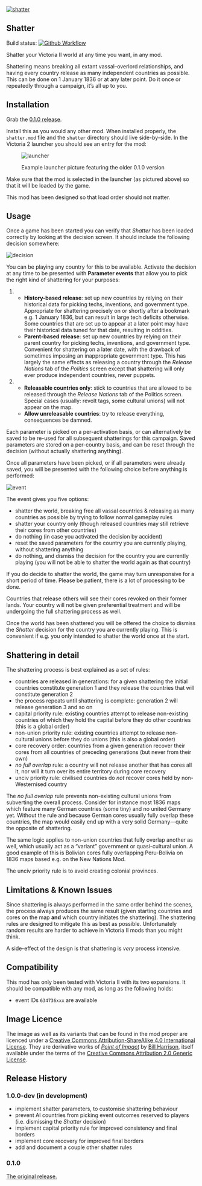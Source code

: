 [![shatter](media/title.png)](https://github.com/moretrim/shatter)

Shatter
-------

Build status:
[![Github Workflow][github-workflow-badge]][github-workflow-dashboard]

[github-workflow-badge]:
    https://github.com/moretrim/shatter/actions/workflows/ci-on-push.yaml/badge.svg
[github-workflow-dashboard]:
    https://github.com/moretrim/shatter/actions/workflows/ci-on-push.yaml
    "Github Workflows"

Shatter your Victoria II world at any time you want, in any mod.

Shattering means breaking all extant vassal–overlord relationships, and having every country release
as many independent countries as possible. This can be done on 1 January 1836 or at any later point.
Do it once or repeatedly through a campaign, it’s all up to you.

Installation
------------

Grab the [0.1.0 release].

[0.1.0 release]: https://github.com/moretrim/shatter/releases/tag/v0.1.0

Install this as you would any other mod. When installed properly, the `shatter.mod` file and the
`shatter` directory should live side-by-side. In the Victoria 2 launcher you should see an entry for
the mod:

<figure>

![launcher](media/launcher.jpg)

  <figcaption>

  Example launcher picture featuring the older 0.1.0 version

  </figcaption>
</figure>

Make sure that the mod is selected in the launcher (as pictured above) so that it will be loaded by
the game.

This mod has been designed so that load order should not matter.

Usage
-----

Once a game has been started you can verify that *Shatter* has been loaded correctly by looking at
the decision screen. It should include the following decision somewhere:

![decision](media/decision.jpg)

You can be playing any country for this to be available. Activate the decision at any time to be
presented with **Parameter events** that allow you to pick the right kind of shattering for your
purposes:

1.  * **History-based release**: set up new countries by relying on their historical data for
      picking techs, inventions, and government type. Appropriate for shattering precisely on or
      shortly after a bookmark e.g. 1 January 1836, but can result in large tech deficits otherwise.
      Some countries that are set up to appear at a later point may have their historical data tuned
      for that date, resulting in oddities.
    * **Parent-based release**: set up new countries by relying on their parent country for picking
      techs, inventions, and government type. Convenient for shattering on a later date, with the
      drawback of sometimes imposing an inappropriate government type. This has largely the same
      effects as releasing a country through the *Release Nations* tab of the *Politics* screen
      except that shattering will only ever produce independent countries, never puppets.

1.  * **Releasable countries only**: stick to countries that are allowed to be released through the
      *Release Nations* tab of the Politics screen. Special cases (usually: revolt tags, some
      cultural unions) will not appear on the map.
    * **Allow unreleasable countries**: try to release everything, consequences be damned.

Each parameter is picked on a per-activation basis, or can alternatively be saved to be re-used for
all subsequent shatterings for this campaign. Saved parameters are stored on a per-country basis,
and can be reset through the decision (without actually shattering anything).

Once all parameters have been picked, or if all parameters were already saved, you will be presented
with the following choice before anything is performed:

![event](media/event.jpg)

The event gives you five options:

- shatter the world, breaking free all vassal countries & releasing as many countries as possible by
  trying to follow normal gameplay rules
- shatter your country only (though released countries may still retrieve their cores from other
  countries)
- do nothing (in case you activated the decision by accident)
- reset the saved parameters for the country you are currently playing, without shattering anything
- do nothing, and dismiss the decision for the country you are currently playing (you will not be
  able to shatter the world again as that country)

If you do decide to shatter the world, the game may turn unresponsive for a short period of time.
Please be patient, there is a lot of processing to be done.

Countries that release others will see their cores revoked on their former lands. Your country will
not be given preferential treatment and will be undergoing the full shattering process as well.

Once the world has been shattered you will be offered the choice to dismiss the *Shatter* decision
for the country you are currently playing. This is convenient if e.g. you only intended to shatter
the world once at the start.

Shattering in detail
--------------------

The shattering process is best explained as a set of rules:

* countries are released in generations: for a given shattering the initial countries constitute
  generation 1 and they release the countries that will constitute generation 2
* the process repeats until shattering is complete: generation 2 will release generation 3 and so on
* capital priority rule: existing countries attempt to release non-existing countries of which they
  hold the capital before they do other countries (this is a global order)
* non-union priority rule: existing countries attempt to release non-cultural unions before they do
  unions (this is also a global order)
* core recovery order: countries from a given generation recover their cores from all countries of
  preceding generations (but never from their own)
* *no full overlap* rule: a country will not release another that has cores all it, nor will it turn
  over its entire territory during core recovery
* unciv priority rule: civilised countries do *not* recover cores held by non-Westernised country

The *no full overlap* rule prevents non-existing cultural unions from subverting the overall
process. Consider for instance most 1836 maps which feature many German countries (some tiny) and no
united Germany yet. Without the rule and because German cores usually fully overlap these countries,
the map would easily end up with a very solid Germany—quite the opposite of shattering.

The same logic applies to non-union countries that fully overlap another as well, which usually act
as a “variant” government or quasi-cultural union. A good example of this is Bolivian cores fully
overlapping Peru-Bolivia on 1836 maps based e.g. on the New Nations Mod.

The unciv priority rule is to avoid creating colonial provinces.

Limitations & Known Issues
--------------------------

Since shattering is always performed in the same order behind the scenes, the process always
produces the same result (given starting countries and cores on the map **and** which country
initiates the shattering). The shattering rules are designed to mitigate this as best as possible.
Unfortunately random results are harder to achieve in Victoria II mods than you might think.

A side-effect of the design is that shattering is *very* process intensive.

Compatibility
-------------

This mod has only been tested with Victoria II with its two expansions. It should be compatible with
any mod, as long as the following holds:

- event IDs `634736xxx` are available

Image Licence
-------------

The image as well as its variants that can be found in the mod proper are licenced under a [Creative
Commons Attribution-ShareAlike 4.0 International License][CC BY-SA 4.0]. They are derivative works
of *[Point of Impact]* by [Bill Harrison], itself available under the terms of the [Creative Commons
Attribution 2.0 Generic License][CC BY 2.0].

[Point of Impact]: https://www.flickr.com/photos/29053754@N08/6074633858
[Bill Harrison]: https://www.flickr.com/photos/bill_harrison/
[CC BY-SA 4.0]: https://creativecommons.org/licenses/by-sa/4.0
[CC BY 2.0]: https://creativecommons.org/licenses/by/2.0

Release History
---------------

### 1.0.0-dev (in development)

- implement shatter parameters, to customise shattering behaviour
- prevent AI countries from picking event outcomes reserved to players (i.e. dismissing the
  *Shatter* decision)
- implement capital priority rule for improved consistency and final borders
- implement core recovery for improved final borders
- add and document a couple other shatter rules

### 0.1.0

[The original release.][v0.1.0]

[v0.1.0]: https://github.com/moretrim/shatter/tree/v0.1.0
